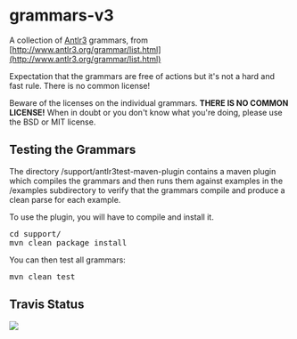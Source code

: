 # grammars-v3

A collection of [Antlr3](http://www.antlr3.org/) grammars, from [http://www.antlr3.org/grammar/list.html](http://www.antlr3.org/grammar/list.html)

Expectation that the grammars are free of actions but it's not a hard and fast rule. There is no common license!

Beware of the licenses on the individual grammars. **THERE IS NO COMMON
LICENSE!** When in doubt or you don't know what you're doing, please use
the BSD or MIT license.

Testing the Grammars
------------

The directory /support/antlr3test-maven-plugin contains a maven plugin which compiles the grammars and then runs them against examples in the /examples subdirectory to verify that the grammars compile and produce a clean parse for each example.

To use the plugin, you will have to compile and install it.

<pre>
cd support/
mvn clean package install
</pre>

You can then test all grammars:

<pre>
mvn clean test
</pre>

Travis Status
---------

<a href="https://travis-ci.org/teverett/grammars-v3"><img src="https://api.travis-ci.org/teverett/grammars-v3.png"></a>


